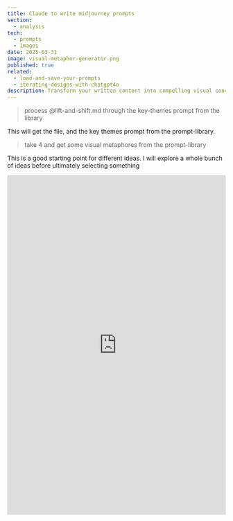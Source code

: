 ```yaml
---
title: Claude to write midjourney prompts
section:
  - analysis
tech:
  - prompts
  - images
date: 2025-03-31
image: visual-metaphor-generator.png
published: true
related:
  - load-and-save-your-prompts
  - iterating-designs-with-chatgpt4o
description: Transform your written content into compelling visual concepts by using Claude as an intelligent intermediary for Midjourney prompt creation. See how combining prompt libraries with AI analysis can help you explore multiple creative directions before settling on the perfect visual representation.
---
```

> process @lift-and-shift.md through the key-themes prompt from the library

This will get the file, and the key themes prompt from the prompt-library.


> take 4 and get some visual metaphores from the prompt-library

This is a good starting point for different ideas.  I will explore a whole bunch of ideas before ultimately selecting something


<iframe frameborder="0" scrolling="no" style="width:100%; height:784px;" allow="clipboard-write" src="https://emgithub.com/iframe.html?target=https%3A%2F%2Fgithub.com%2FThe-Focus-AI%2Fprompt-library%2Fblob%2Fmain%2Fcontent%2Fvisual-metaphor-generator.md&style=an-old-hope&type=markdown&showBorder=on&showLineNumbers=on&showFileMeta=on&showFullPath=on&showCopy=on"></iframe>